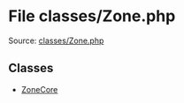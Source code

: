 File classes/Zone.php
=========

Source: [classes/Zone.php](https://github.com/PrestaShop/PrestaShop/blob/1.6.0.9/classes/Zone.php)


Classes
-------

* [ZoneCore](class.ZoneCore.md)

